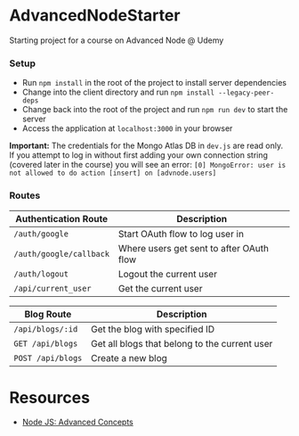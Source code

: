 # AdvancedNodeStarter

Starting project for a course on Advanced Node @ Udemy

### Setup

- Run `npm install` in the root of the project to install server dependencies
- Change into the client directory and run `npm install --legacy-peer-deps`
- Change back into the root of the project and run `npm run dev` to start the server
- Access the application at `localhost:3000` in your browser

**Important:**
The credentials for the Mongo Atlas DB in `dev.js` are read only. If you attempt to log in without first adding your own connection string (covered later in the course) you will see an error: `[0] MongoError: user is not allowed to do action [insert] on [advnode.users]`

### Routes

| Authentication Route    | Description                                    |
|-------------------------|------------------------------------------------|
| `/auth/google`          | Start OAuth flow to log user in                |
| `/auth/google/callback` | Where users get sent to after OAuth flow       |
| `/auth/logout`          | Logout the current user                        |
| `/api/current_user`     | Get the current user                           |


| Blog Route        | Description                                    |
|-------------------|------------------------------------------------|
| `/api/blogs/:id`  | Get the blog with specified ID                 |
| `GET /api/blogs`  | Get all blogs that belong to the current user  |
| `POST /api/blogs` | Create a new blog                              |

 
# Resources
* [Node JS: Advanced Concepts](https://www.udemy.com/course/advanced-node-for-developers/)